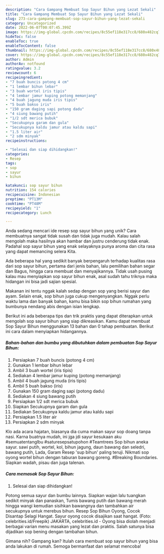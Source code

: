 ```yaml
---
description: "Cara Gampang Membuat Sop Sayur Bihun yang Lezat Sekali"
title: "Cara Gampang Membuat Sop Sayur Bihun yang Lezat Sekali"
slug: 273-cara-gampang-membuat-sop-sayur-bihun-yang-lezat-sekali
category: Uncategorized
date: 2022-06-07T00:07:45.399Z
image: https://img-global.cpcdn.com/recipes/8c55ef118e317cc8/680x482cq70/sop-sayur-bihun-foto-resep-utama.jpg
hideToc: false
enableToc: true
enableTocContent: false
thumbnail: https://img-global.cpcdn.com/recipes/8c55ef118e317cc8/680x482cq70/sop-sayur-bihun-foto-resep-utama.jpg
cover: https://img-global.cpcdn.com/recipes/8c55ef118e317cc8/680x482cq70/sop-sayur-bihun-foto-resep-utama.jpg
author: Admin
authorAv: notfound
ratingvalue: 3.2
reviewcount: 6
recipeingredient:
- "7 buah buncis potong 4 cm"
- "1 lembar bihun lebar"
- "3 buah wortel iris tipis"
- "4 lembar jamur kuping potong memanjang"
- "4 buah jagung muda iris tipis"
- "5 buah bakso iris"
- "150 gram daging sapi potong dadu"
- "4 siung bawang putih"
- "1/2 sdt merica bubuk"
- "Secukupnya garam dan gula"
- "Secukupnya kaldu jamur atau kaldu sapi"
- "1.5 liter air"
- "2 sdm minyak"
recipeinstructions:

- "Selesai dan siap dihidangkan!"
categories:
- Resep
tags:
- sop
- sayur
- bihun

katakunci: sop sayur bihun 
nutrition: 154 calories
recipecuisine: Indonesian
preptime: "PT13M"
cooktime: "PT48M"
recipeyield: "1"
recipecategory: Lunch

---
```





Anda sedang mencari ide resep sop sayur bihun yang unik? Cara membuatnya sangat tidak susah dan tidak juga mudah. Kalau salah mengolah maka hasilnya akan hambar dan justru cenderung tidak enak. Padahal sop sayur bihun yang enak selayaknya punya aroma dan cita rasa yang dapat memancing selera Kita.





Ada beberapa hal yang sedikit banyak berpengaruh terhadap kualitas rasa dari sop sayur bihun, pertama dari jenis bahan, lalu pemilihan bahan segar dan Bagus, hingga cara membuat dan menyajikannya. Tidak usah pusing kalau mau menyiapkan sop sayur bihun enak,      asal sudah tahu triknya maka hidangan ini bisa jadi sajian spesial.














Makanan ini tentu nggak kalah sedap dengan sop yang berisi sayur dan ayam. Selain enak, sop bihun juga cukup mengenyangkan. Nggak perlu waktu lama dan banyak bahan, kamu bisa bikin sop bihun rumahan yang bumbunya nendang abis dengan isian lengkap.






Berikut ini ada beberapa tips dan trik praktis yang dapat diterapkan untuk mengolah sop sayur bihun yang siap dikreasikan. Kamu dapat membuat Sop Sayur Bihun menggunakan 13 bahan dan 0 tahap pembuatan. Berikut ini cara dalam menyiapkan hidangannya.

<!--inarticleads1-->

##### Bahan-bahan dan bumbu yang dibutuhkan dalam pembuatan Sop Sayur Bihun:

1. Persiapkan 7 buah buncis (potong 4 cm)
1. Gunakan 1 lembar bihun lebar
1. Ambil 3 buah wortel (iris tipis)
1. Sediakan 4 lembar jamur kuping (potong memanjang)
1. Ambil 4 buah jagung muda (iris tipis)
1. Ambil 5 buah bakso (iris)
1. Gunakan 150 gram daging sapi (potong dadu)
1. Sediakan 4 siung bawang putih
1. Persiapkan 1/2 sdt merica bubuk
1. Siapkan Secukupnya garam dan gula
1. Sediakan Secukupnya kaldu jamur atau kaldu sapi
1. Persiapkan 1.5 liter air
1. Persiapkan 2 sdm minyak


Klo ada acara hajatan, biasanya dia cuma makan sayur sop doang tanpa nasi. Karna buatnya mudah, ini jga jdi sayur kesukaan aku #semuatentangIbu #saturesepsatupohon #Teamtrees Sop bihun aneka sayur. sawi putih, wortel, kol, bihun jagung, daun bawang dan seledri, bawang putih, Lada, Garam Resep &#39;sup bihun&#39; paling teruji. Nikmati sop oyong wortel bihun dengan taburan bawang goreng. #Breaking Boundaries. Siapkan wadah, pisau dan juga talenan. 

<!--inarticleads2-->

##### Cara memasak Sop Sayur Bihun:


1. Selesai dan siap dihidangkan!

Potong semua sayur dan bumbu lainnya. Siapkan wajan lalu tuangkan sedikit minyak dan panaskan, Tumis bawang putih dan bawang merah hingga wangi kemudian sisihkan bawangnya dan tambahkan air secukupnya untuk merebus bihun. Resep Sop Bihun Oyong, Cocok Disantap Selagi Hangat. Sayur oyong cocok disajikan saat hangat. (Foto: celebrities.id/Freepik) JAKARTA, celebrities.id - Oyong bisa diolah menjadi berbagai varian menu masakan yang lezat dan praktis. Salah satunya bisa dijadikan sop bening dengan tambahan bihun. 

Gimana nih? Gampang kan? Itulah cara membuat sop sayur bihun yang bisa anda lakukan di rumah. Semoga bermanfaat dan selamat mencoba!
